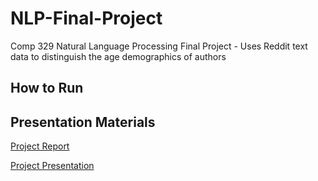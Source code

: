 # NLP-Final-Project
Comp 329 Natural Language Processing Final Project - Uses Reddit text data to distinguish the age demographics of authors

## How to Run

## Presentation Materials
[Project Report](https://docs.google.com/document/d/1CerhYOadmhINs48WXyWES6SJasPjequdofFxJS2YOr0/edit?usp=sharing "Final Report for Reddit Data Processor")

[Project Presentation](https://docs.google.com/presentation/d/1bII9pczYcCqcnmpz3EoUsW1XMPZNBwuSZ5gMErVhnSY/edit?usp=sharing "Final PowerPoint Presentation")